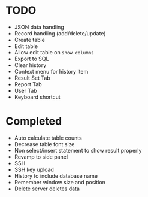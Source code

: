 # TODO

- JSON data handling
- Record handling (add/delete/update)
- Create table
- Edit table
- Allow edit table on `show columns`
- Export to SQL
- Clear history
- Context menu for history item
- Result Set Tab
- Report Tab
- User Tab
- Keyboard shortcut

# Completed

- Auto calculate table counts
- Decrease table font size
- Non select/insert statement to show result properly
- Revamp to side panel
- SSH
- SSH key upload
- History to include database name
- Remember window size and position
- Delete server deletes data
